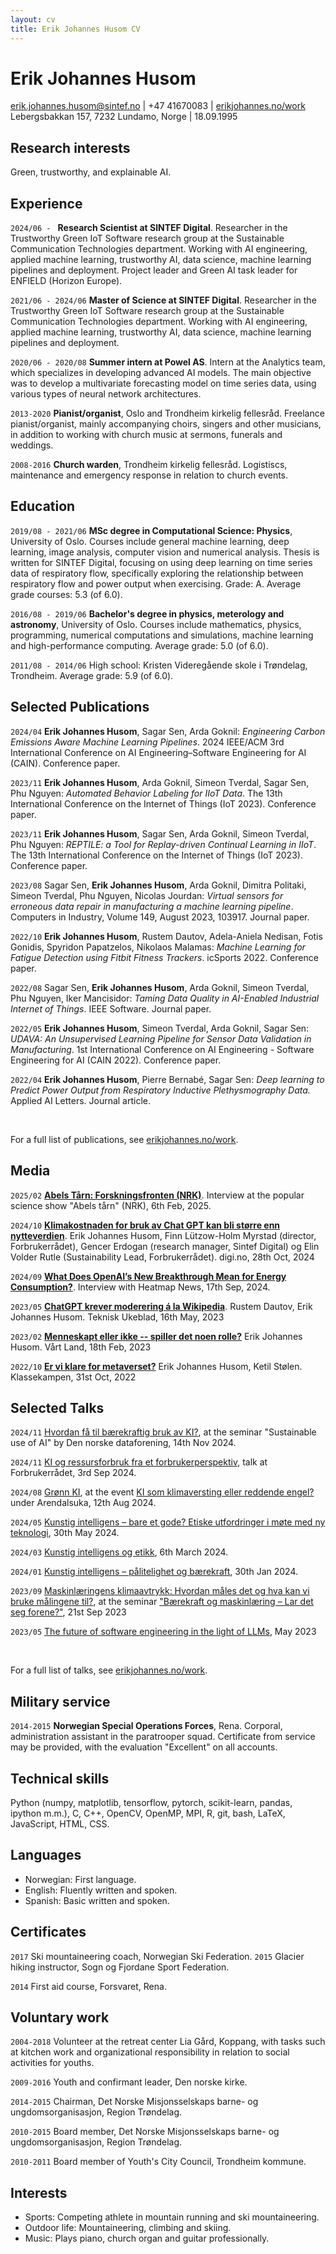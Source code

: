 ```yaml
---
layout: cv
title: Erik Johannes Husom CV
---
```


# Erik Johannes Husom

<div id="webaddress">
<a href="mailto:erik.johannes.husom@sintef.no">erik.johannes.husom@sintef.no</a>
<!-- <a href="mailto:erikjohannes@protonmail.com">erikjohannes@protonmail.com</a> -->
|
+47 41670083
|
 <a href="http://erikjohannes.no/work.html">erikjohannes.no/work</a>
</div>

<div id="webaddress">
Lebergsbakkan 157, 7232 Lundamo, Norge
|
18.09.1995
<!-- Folldalsvegen 2476, 2580 Folldal, Norge -->
<!-- Skogveien 20, 1433 Ås, Norge -->
</div>

<!--Jeg er en masterstudent på programmet *Computational Science: Physics* ved UiO,
og har en spesiell interesse for maskinlæring og numerisk modellering og simulering.-->


## Research interests

Green, trustworthy, and explainable AI.

<!-- ## Work experience -->
## Experience

`2024/06 - `
**Research Scientist at SINTEF Digital**. Researcher in the Trustworthy Green
IoT Software research group at the Sustainable Communication Technologies
department. Working with AI engineering, applied machine learning, trustworthy AI, data science, machine learning pipelines and deployment. Project leader and Green AI task leader for ENFIELD (Horizon Europe).

`2021/06 - 2024/06`
**Master of Science at SINTEF Digital**. Researcher in the Trustworthy Green
IoT Software research group at the Sustainable Communication Technologies
department. Working with AI engineering, applied machine learning, trustworthy AI, data science, machine learning pipelines and deployment.
<!-- Working with applied machine learning, time series analysis, sensor data, machine learning pipelines and deployment. -->

`2020/06 - 2020/08`
**Summer intern at Powel AS**. Intern at the Analytics team, which specializes
in developing advanced AI models. The main objective was to develop a
multivariate forecasting model on time series data, using various types of
neural network architectures.

`2013-2020`
**Pianist/organist**, Oslo and Trondheim kirkelig fellesråd. Freelance pianist/organist,
mainly accompanying choirs, singers and other musicians, in addition to working
with church music at sermons, funerals and weddings.

`2008-2016`
**Church warden**, Trondheim kirkelig fellesråd. Logistiscs, maintenance and
emergency response in relation to church events.

<!--
`2016-`
**Pianist/organist**, Oslo kirkelig fellesråd. Freelance pianist/organist,
mainly accompanying choirs, singers and other musicians, in addition to working
with church music at sermons, funerals and weddings.

`2016`
**Bike courier for Foodora**, Oslo. Delivery of restaurant food on bicycle.

`2014-2016`
**Confirmant teacher**, Nidaros bispedømme, Trondheim. Developing teaching
resources in addition to teaching.

`2013-2016`
**Organist**, Trondheim kirkelig fellesråd. Freelance organist at sermons,
funerals and weddings.

-->


## Education

`2019/08 - 2021/06`
**MSc degree in Computational Science: Physics**,
University of Oslo. Courses include general machine learning, deep learning,
image analysis, computer vision and numerical analysis. Thesis is written for
SINTEF Digital, focusing on using deep learning on
time series data of respiratory flow, specifically exploring the relationship
between respiratory flow and power output when exercising. Grade: A. Average
grade courses: 5.3 (of 6.0).

`2016/08 - 2019/06`
**Bachelor's degree in physics, meterology and astronomy**, University of Oslo.
Courses include mathematics, physics, programming, numerical computations and
simulations, machine learning and high-performance computing. Average grade:
5.0 (of 6.0).

`2011/08 - 2014/06`
High school: Kristen Videregående skole i Trøndelag, Trondheim. Average grade:
5.9 (of 6.0).

<!-- ## Projects -->

<!-- `2020` -->
<!-- **DeepVentilation: Learning to Predict Physical Effort from Breathing,** demo -->
<!-- track and paper for the International Joint Conference on Artificial -->
<!-- Intelligence and the 17th Pacific Rim International Conference on Artificial -->
<!-- Intelligence (IJCAI-PRICAI), Yokohama, Japan. Link to the paper: -->
<!-- [https://www.ijcai.org/Proceedings/2020/753](https://www.ijcai.org/Proceedings/2020/753). -->

<!-- `2018/06` -->
<!-- **International Space Weather Science School**, Boston (USA), a part of the -->
<!-- partnership project “Data Science in the High North: Collaborative Learning and -->
<!-- Research”. The project was focused on space weather and analysis of satellite -->
<!-- data, and was a collaboration between Norwegian, American and Japanese -->
<!-- university students, arranged by the University of Oslo. -->

<!-- `2016/01` -->
<!-- **Canada-Norway Sounding Rocket Program (CaNoRock)**, Andøya Space Center. -->
<!-- Research project on collection of atmospheric data, including the launch of a -->
<!-- scientific sounding rocket, with analysis of the collected data. -->

## Selected Publications


`2024/04`
**Erik Johannes Husom**, Sagar Sen, Arda Goknil: *Engineering Carbon Emissions Aware Machine Learning Pipelines*. 2024 IEEE/ACM 3rd International Conference on AI Engineering–Software Engineering for AI (CAIN). Conference paper.

`2023/11`
**Erik Johannes Husom**, Arda Goknil, Simeon Tverdal, Sagar Sen, Phu Nguyen: *Automated Behavior Labeling for IIoT Data*. The 13th International Conference on the Internet of Things (IoT 2023). Conference paper.

`2023/11`
**Erik Johannes Husom**, Sagar Sen, Arda Goknil, Simeon Tverdal, Phu Nguyen: *REPTILE: a Tool for Replay-driven Continual Learning in IIoT*. The 13th International Conference on the Internet of Things (IoT 2023). Conference paper.

`2023/08`
Sagar Sen, **Erik Johannes Husom**, Arda Goknil, Dimitra Politaki, Simeon Tverdal, Phu Nguyen, Nicolas Jourdan: *Virtual sensors for erroneous data repair in manufacturing a machine learning pipeline*. Computers in Industry, Volume 149, August 2023, 103917. Journal paper.

`2022/10`
**Erik Johannes Husom**, Rustem Dautov, Adela-Aniela Nedisan, Fotis Gonidis, Spyridon Papatzelos, Nikolaos Malamas: *Machine Learning for Fatigue Detection using Fitbit Fitness Trackers*. icSports 2022. Conference paper.

`2022/08`
Sagar Sen, **Erik Johannes Husom**, Arda Goknil, Simeon Tverdal, Phu Nguyen, Iker Mancisidor: *Taming Data Quality in AI-Enabled Industrial Internet of Things*. IEEE Software. Journal paper.

`2022/05`
**Erik Johannes Husom**, Simeon Tverdal, Arda Goknil, Sagar Sen: *UDAVA: An Unsupervised Learning Pipeline for Sensor Data Validation in Manufacturing*. 1st International Conference on AI Engineering - Software Engineering for AI (CAIN 2022). Conference paper.

`2022/04`
**Erik Johannes Husom**, Pierre Bernabé, Sagar Sen: *Deep learning to Predict Power Output from Respiratory Inductive Plethysmography Data.* Applied AI Letters. Journal article.
<!-- **[Deep learning to predict power output from respiratory inductive plethysmography data](https://doi.org/10.1002/ail2.65)**. --> 

<br> 

For a full list of publications, see [erikjohannes.no/work](https://erikjohannes.no/work.html).

<!-- `2021/12` -->
<!-- Nicolas Jourdan, Sagar Sen, **Erik Johannes Husom**, Enrique Garcia-Ceja, Tobias Biegel, Joachim Metternich: -->

<!-- **On the Reliability of Machine Learning Applications in Manufacturing Environments.** -->
<!-- <1!-- **[On The Reliability Of Machine Learning Applications In Manufacturing Environments](https://doi.org/10.48550/arxiv.2112.06986)**. --1> --> 

<!-- Workshop on Distribution Shifts, 35th Conference on Neural Information Processing Systems (NeurIPS 2021). Conference paper. -->

<!-- `2020/01` -->
<!-- Sagar Sen, Pierre Bernabé, **Erik Johannes B. L. G. Husom**: -->

<!-- <1!-- **[DeepVentilation: Learning to Predict Physical Effort from Breathing](https://doi.org/10.24963/ijcai.2020/753)**. --1> --> 
<!-- **DeepVentilation: Learning to Predict Physical Effort from Breathing.** -->

<!-- Proceedings of the Twenty-Ninth International Joint Conference on Artificial Intelligence. Conference paper. -->

## Media

`2025/02`
**[Abels Tårn: Forskningsfronten (NRK)](https://radio.nrk.no/serie/abels-taarn-radio/MDFP05001225?utm_source=nrkradio&utm_medium=delelenke-ios&utm_content=prf:MDFP05001225#t=29m4s)**. Interview at the popular science show "Abels tårn" (NRK), 6th Feb,  2025.

`2024/10`
**[Klimakostnaden for bruk av Chat GPT kan bli større enn nytteverdien](https://www.digi.no/artikler/debatt-klimakostnaden-for-bruk-av-chat-gpt-kan-bli-storre-enn-nytteverdien/552087?utm_source=digifront&utm_medium=50067&utm_content=row5_pos0)**. 
Erik Johannes Husom, Finn Lützow-Holm Myrstad (director, Forbrukerrådet), Gencer Erdogan (research manager, Sintef Digital) og Elin Volder Rutle (Sustainability Lead, Forbrukerrådet). digi.no, 28th Oct, 2024

`2024/09`
**[What Does OpenAI’s New Breakthrough Mean for Energy Consumption?](https://heatmap.news/technology/openai-o1-energy)**. Interview with Heatmap News, 17th Sep, 2024.

`2023/05`
**[ChatGPT krever moderering á la
Wikipedia](https://www.tu.no/artikler/chatgpt-krever-moderering-a-la-wikipedia/530948)**.
Rustem Dautov, Erik Johannes Husom. Teknisk Ukeblad, 16th May, 2023

`2023/02`
**[Menneskapt eller ikke -- spiller det noen
rolle?](https://www.vl.no/meninger/verdidebatt/2023/02/18/menneskeskapt-eller-ikke-spiller-det-noen-rolle/)**
Erik Johannes Husom. Vårt Land, 18th Feb, 2023

`2022/10`
**[Er vi klare for
metaverset?](https://klassekampen.no/utgave/2022-10-31/debatt-er-vi-klare-for-metaverset)**
Erik Johannes Husom, Ketil Stølen. Klassekampen, 31st Oct, 2022

## Selected Talks

`2024/11`
[Hvordan få til bærekraftig bruk av KI?](slides/talk-2024-11-14-dnd-ki-baerekraftig.pdf), at the seminar "Sustainable use of AI" by Den norske dataforening, 14th Nov 2024.

`2024/11`
[KI og ressursforbruk fra et forbrukerperspektiv](slides/talk-2024-09-03-ki-ressursforbruk-forbrukerradet.pdf), talk at Forbrukerrådet, 3rd Sep 2024.

`2024/08`
[Grønn KI](slides/talk-2024-08-12-arendalsuka-green-ai.pdf), at the event [KI som klimaversting eller reddende engel?](https://program.arendalsuka.no/event/user-view/23542) under Arendalsuka, 12th Aug 2024.

`2024/05`
[Kunstig intelligens – bare et gode? Etiske utfordringer i møte med ny teknologi](slides/talk-2024-05-30-kunstig-intelligens-og-etikk.pdf), 30th May 2024.

`2024/03`
[Kunstig intelligens og etikk](slides/talk-2024-03-06-kunstig-intelligens-og-etikk.pdf), 6th March 2024.

`2024/01`
[Kunstig intelligens – pålitelighet og bærekraft](slides/talk-2024-01-30-green-and-trustworthy-ai.pdf), 30th Jan 2024.

`2023/09`
[Maskinlæringens klimaavtrykk: Hvordan måles det og hva kan vi bruke målingene til?](slides/talk-2023-09-green-ai-gemini-seminar.pdf), at the seminar ["Bærekraft og maskinlæring – Lar det seg forene?"](https://www.sintef.no/arrangementer-og-kurs/arkiv/2023/barekraft-og-maskinlaring-lar-det-seg-forene/), 21st Sep 2023

`2023/05`
[The future of software engineering in the light of LLMs](slides/talk-2023-05-the-future-of-software-engineering.pdf), May 2023

<br> 

For a full list of talks, see [erikjohannes.no/work](https://erikjohannes.no/work.html).

## Military service

`2014-2015`
**Norwegian Special Operations Forces**, Rena. Corporal, administration
assistant in the paratrooper squad. Certificate from service may be provided,
with the evaluation "Excellent" on all accounts.


## Technical skills

Python (numpy, matplotlib, tensorflow, pytorch, scikit-learn, pandas, ipython
m.m.), C, C++, OpenCV, OpenMP, MPI, R, git, bash, LaTeX, JavaScript, HTML, CSS.
<!--- Maskinlæring, numerisk analyse, *high-performance computing*,
parallelisering. -->

## Languages

- Norwegian: First language.
- English: Fluently written and spoken.
- Spanish: Basic written and spoken.


<!-- ## Courses and certificates -->
## Certificates

`2017`
Ski mountaineering coach, Norwegian Ski Federation.
`2015` Glacier hiking instructor, Sogn og Fjordane Sport Federation.

`2014`
First aid course, Forsvaret, Rena.

<!-- `2013` -->
<!-- Advanced youth leader course, Det Norske Misjonsselskaps barne- og ungdomsorganisasjon. -->

<!--
`2009`
Youth leader course, Den norske kirke.

`2008`
Youth leader course, Det Norske Misjonsselskaps barne- og ungdomsorganisasjon.
-->


<!-- ## Voluntary work and board participation -->
## Voluntary work

`2004-2018`
Volunteer at the retreat center Lia Gård, Koppang, with tasks such at kitchen
work and organizational responsibility in relation to social activities for
youths.

`2009-2016`
Youth and confirmant leader, Den norske kirke.

`2014-2015`
Chairman, Det Norske Misjonsselskaps barne- og ungdomsorganisasjon,
Region Trøndelag.

`2010-2015`
Board member, Det Norske Misjonsselskaps barne- og
ungdomsorganisasjon, Region Trøndelag.

`2010-2011`
Board member of Youth's City Council, Trondheim kommune.


<!-- ## Personal interests -->
## Interests

- Sports: Competing athlete in mountain running and ski mountaineering.
- Outdoor life: Mountaineering, climbing and skiing.
- Music: Plays piano, church organ and guitar professionally.


<!-- ## References -->

<!-- - Boris Tistan, Group Manager AI, Powel AS. -->
<!--     - Phone: +47 40638221. Mail: [boris.tistan@powel.no](mailto:boris.tistan@powel.no). -->
<!-- - Einar Østerhagen, chaplain, Grorud menighet, Den norske kirke. --> 
<!--     - Phone: -47 99456619. Mail: [eo686@kirken.no](mailto:eo686@kirken.no). -->

<!--

- Catechist Kristin Ofstad, Heimdal menighet, Den norske kirke. 
    - Phone: 46807937. Mail: [ko827@kirken.no](mailto:ko827@kirken.no).

Prost Bertel Aasen, Heimdal menighet, Den norske kirke. Tlf.: 456 19
825.
-->
